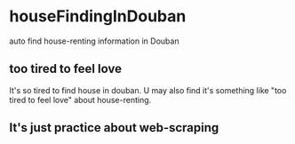 # houseFindingInDouban
auto find house-renting information in Douban
## too tired to feel love
It's so tired to find house in douban. U may also find it's something like "too tired to feel love" about house-renting.
## It's just practice about web-scraping
